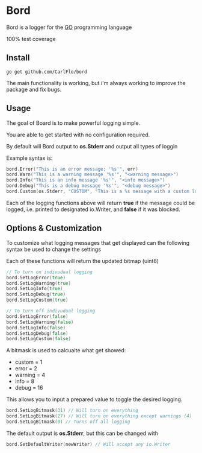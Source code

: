 # Bord

Bord is a logger for the [GO](https://golang.org/) programming language

100% test coverage

## Install

```
go get github.com/CarlFlo/bord
```

The main functionality is working, but i'm always working to improve the package and fix bugs.

## Usage

The goal of Board is to make powerful logging simple.

You are able to get started with no configuration required.

By default will Bord output to **os.Stderr** and output all types of loggin


Example syntax is:
```go
bord.Error("This is an error message: '%s'", err)
bord.Warn("This is a warning message '%s'", "<warning message>")
bord.Info("This is an info message '%s'", "<info message>")
bord.Debug("This is a debug message '%s'", "<debug message>")
bord.Custom(os.Stderr, "CUSTOM", "This is a %s message with a custom log level tag", "custom")
```

Each of the logging functions above will return **true** if the message could be logged, i.e. printed to designated io.Writer, and **false** if it was blocked.

## Options & Customization

To customize what logging messages that get displayed can the following syntax be used to change the settings

Each of these functions will return the updated bitmap (uint8)

```go
// To turn on indivudual logging
bord.SetLogError(true)
bord.SetLogWarning(true)
bord.SetLogInfo(true)
bord.SetLogDebug(true)
bord.SetLogCustom(true)

// To turn off indivudual logging
bord.SetLogError(false)
bord.SetLogWarning(false)
bord.SetLogInfo(false)
bord.SetLogDebug(false)
bord.SetLogCustom(false)
```

A bitmask is used to calcualte what get showed:
* custom = 1
* error = 2
* warning = 4
* info = 8
* debug = 16

This allows you to input a prepared value to toggle the desired logging.
```go
bord.SetLogBitmask(31) // Will turn on everything
bord.SetLogBitmask(27) // Will turn on everything except warnings (4)
bord.SetLogBitmask(0) // Turns off all logging
```

The default output is **os.Stderr**, but this can be changed with
```go
bord.SetDefaultWriter(newWriter) // Will accept any io.Writer
```